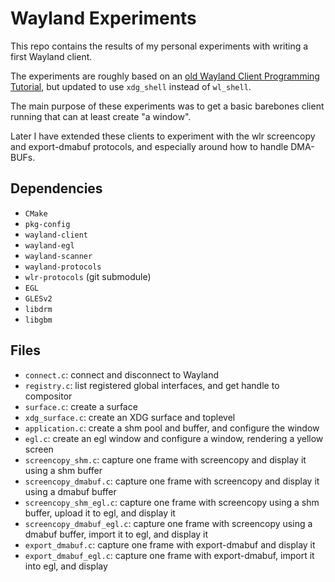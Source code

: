 # Wayland Experiments

This repo contains the results of my personal experiments with writing a first
Wayland client.

The experiments are roughly based on an [old Wayland Client Programming Tutorial][1],
but updated to use `xdg_shell` instead of `wl_shell`.

The main purpose of these experiments was to get a basic barebones client
running that can at least create "a window".

Later I have extended these clients to experiment with the wlr screencopy and
export-dmabuf protocols, and especially around how to handle DMA-BUFs.

## Dependencies

- `CMake`
- `pkg-config`
- `wayland-client`
- `wayland-egl`
- `wayland-scanner`
- `wayland-protocols`
- `wlr-protocols` (git submodule)
- `EGL`
- `GLESv2`
- `libdrm`
- `libgbm`

## Files

- `connect.c`: connect and disconnect to Wayland
- `registry.c`: list registered global interfaces, and get handle to compositor
- `surface.c`: create a surface
- `xdg_surface.c`: create an XDG surface and toplevel
- `application.c`: create a shm pool and buffer, and configure the window
- `egl.c`: create an egl window and configure a window, rendering a yellow screen
- `screencopy_shm.c`: capture one frame with screencopy and display it using a shm buffer
- `screencopy_dmabuf.c`: capture one frame with screencopy and display it using a dmabuf buffer
- `screencopy_shm_egl.c`: capture one frame with screencopy using a shm buffer, upload it to egl, and display it
- `screencopy_dmabuf_egl.c`: capture one frame with screencopy using a dmabuf buffer, import it to egl, and display it
- `export_dmabuf.c`: capture one frame with export-dmabuf and display it
- `export_dmabuf_egl.c`: capture one frame with export-dmabuf, import it into egl, and display

[1]: https://jan.newmarch.name/Wayland/ProgrammingClient/
